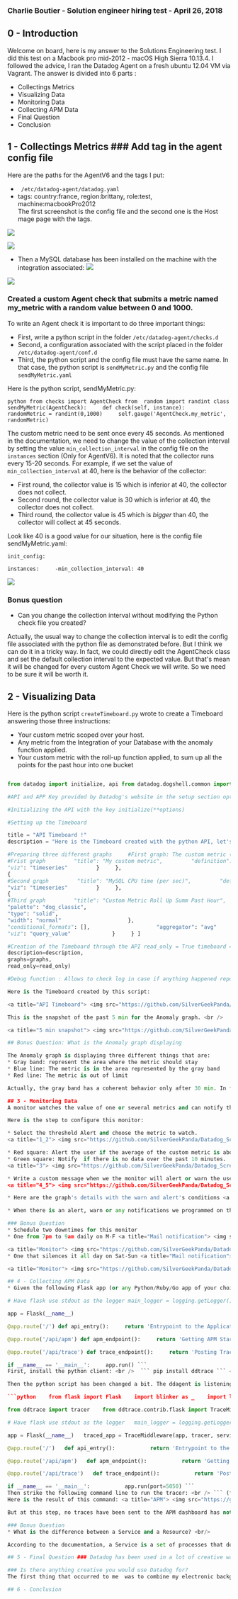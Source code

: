 ### Charlie Boutier - Solution engineer hiring test - April 26, 2018

## 0 - Introduction

Welcome on board, here is my answer to the Solutions Engineering test. I did this test on a Macbook pro mid-2012 - macOS High Sierra 10.13.4. I followed the advice, I ran the Datadog Agent on a fresh ubuntu 12.04 VM via Vagrant. The answer is divided into 6 parts : 

* Collectings Metrics
* Visualizing Data
* Monitoring Data
* Collecting APM Data
* Final Question
* Conclusion

## 1 - Collectings Metrics ### Add tag in the agent config file <br />
Here are the paths for the AgentV6 and the tags I put: 
* ``` /etc/datadog-agent/datadog.yaml``` <br />
* tags: country:france, region:brittany, role:test, machine:macbookPro2012 <br />
The first screenshot is the config file and the second one is the Host mage page with the tags.

<a title="Config file"> <img src="https://github.com/SilverGeekPanda/Datadog_Screenshots/blob/Pictures/Collecting_Metrics/Tag_config_file.png"></a>

<a title="Host and its tags"> <img src="https://github.com/SilverGeekPanda/Datadog_Screenshots/blob/Pictures/Collecting_Metrics/host_tags.png"></a>

* Then a MySQL database has been installed on the machine with the integration associated: <a title="mySQL's database integration"> <img src="https://github.com/SilverGeekPanda/Datadog_Screenshots/blob/Testmd/Collecting_Metrics/mySQL_integration.png"></a>

<a title="MySQL's dashBoard"> <img src="https://github.com/SilverGeekPanda/Datadog_Screenshots/blob/Pictures/Collecting_Metrics/mySQL_dashBoard.png"></a>

### Created a custom Agent check that submits a metric named my_metric with a random value between 0 and 1000. <br />
To write an Agent check it is important to do three important things: 
* First, write a python script in the folder ``` /etc/datadog-agent/checks.d ```
* Second, a configuration associated with the script placed in the folder ``` /etc/datadog-agent/conf.d ```
* Third, the python script and the config file must have the same name.
In that case, the python script is ``` sendMyMetric.py ``` and the config file ``` sendMyMetric.yaml ``` <br />

Here is the python script, sendMyMetric.py: <br />

```python from checks import AgentCheck from  random import randint class sendMyMetric(AgentCheck):     def check(self, instance):     randomMetric = randint(0,1000)     self.gauge('AgentCheck.my_metric', randomMetric) ```

The custom metric need to be sent once every 45 seconds. As mentioned in the documentation, we need to change the value of the collection interval by setting the value ``` min_collection_interval ``` in the config file on the ``` instances ``` section (Only for AgentV6). It is noted that the collector runs every 15-20 seconds. For example, if we set the value of ``` min_collection_interval ``` at 40, here is the behavior of the collector:
* First round, the collector value is 15 which is inferior at 40, the collector does not collect. 
* Second round, the collector value is 30 which is inferior at 40, the collector does not collect. 
* Third round, the collector value is 45 which is _bigger_ than 40, the collector will collect at 45 seconds. 

Look like 40 is a good value for our situation, here is the config file sendMyMetric.yaml:

```
init_config:

instances:     -min_collection_interval: 40

```
<a title="custom metric Timeboard"> <img src="https://github.com/SilverGeekPanda/Datadog_Screenshots/blob/Pictures/Collecting_Metrics/customMetric_Timeboard.png"></a>

### Bonus question 
* Can you change the collection interval without modifying the Python check file you created?

Actually, the usual way to change the collection interval is to edit the config file associated with the python file as demonstrated before. But I think we can do it in a tricky way. In fact, we could directly edit the AgentCheck class and set the default collection interval to the expected value. But that's mean it will be changed for every custom Agent Check we will write. So we need to be sure it will be worth it.

## 2 - Visualizing Data
Here is the python script ``` createTimeboard.py ``` wrote to create a Timeboard answering those three instructions: 
* Your custom metric scoped over your host.
* Any metric from the Integration of your Database with the anomaly function applied.
* Your custom metric with the roll-up function applied, to sum up all the points for the past hour into one bucket

```python

from datadog import initialize, api from datadog.dogshell.common import report_errors, report_warnings, print_err

#API and APP Key provided by Datadog's website in the setup section options= {     'api_key': 'f9154e2dfe7dca8325eb087ffb878fe3',     'app_key': '497139b7d0c2dd1e82f55347b7e3cf14a6c1c980'  }

#Initializing the API with the key initialize(**options)

#Setting up the Timeboard

title = "API Timeboard !"
description = "Here is the Timeboard created with the python API, let's have fun !"

#Preparing three different graphs     #First graph: The custom metric (my_metric) scoped over the host     #Second graph: MySQL's metric -> CPU time (per sec) with the anomaly function     #Third graph: The custom metric with the roll up function (sum all the point for the past hour) graphs=[     {
#Frist graph         "title": "My custom metric",         "definition":{             "requests":[{                 "q": "AgentCheck.my_metric{*}",                 "type": "line",                 "style":{                     "palette": "dog_classic",                     "type": "solid",                     "width": "normal"                 }             }],
"viz": "timeseries"         }     },
{
#Second grqph         "title": "MySQL CPU time (per sec)",         "definition":{             "requests":[{                 "q": "anomalies(avg:mysql.performance.user_time{*}, 'basic', 2)",                 "type": "line",                 "style":{                     "palette": "dog_classic",                     "type": "solid",                     "width": "normal"                 }             }],
"viz": "timeseries"         }     },
{
#Third graph         "title": "Custom Metric Roll Up Summ Past Hour",             "definition":{                 "requests":[{                     "q": "AgentCheck.my_metric{*}.rollup(sum, 3600)",                     "type": "line",                     "style":{
"palette": "dog_classic",
"type": "solid",
"width": "normal"                     },
"conditional_formats": [],                     "aggregator": "avg"                 }],
"viz": "query_value"             }     } ]

#Creation of the Timeboard through the API read_only = True timeboard = api.Timeboard.create(title=title,
description=description,
graphs=graphs,
read_only=read_only)

#Debug function : Allows to check log in case if anything happened report_warnings(timeboard) report_errors(timeboard) ```

Here is the Timeboard created by this script: 

<a title="API Timeboard"> <img src="https://github.com/SilverGeekPanda/Datadog_Screenshots/blob/Pictures/Vizualizing_Data/past_hour.png"></a>

This is the snapshot of the past 5 min for the Anomaly graph. <br />

<a title="5 min snapshot"> <img src="https://github.com/SilverGeekPanda/Datadog_Screenshots/blob/Pictures/Vizualizing_Data/past_5min_snapshot.png"></a>

## Bonus Question: What is the Anomaly graph displaying

The Anomaly graph is displaying three different things that are:
* Gray band: represent the area where the metric should stay
* Blue line: The metric is in the area represented by the gray band
* Red line: The metric is out of limit

Actually, the gray band has a coherent behavior only after 30 min. In fact, the input of the Anomaly's algorithm is too poor of data to give a correct answer before this period. It also depends if the metric is currently used or not.

## 3 - Monitoring Data
A monitor watches the value of one or several metrics and can notify the different users associate in the parameter. In this case, the main is to create a monitor that watches the average of the custom metric (my_metric). 

Here is the step to configure this monitor:

* Select the threshold Alert and choose the metric to watch.
<a title="1_2"> <img src="https://github.com/SilverGeekPanda/Datadog_Screenshots/blob/Pictures/Monitoring_Data/1_2_steps.png"></a>

* Red square: Alert the user if the average of the custom metric is above 800 and warn him if it is above 500 over the 5 past minutes.
* Green square: Notify  if there is no data over the past 10 minutes.
<a title="3"> <img src="https://github.com/SilverGeekPanda/Datadog_Screenshots/blob/Pictures/Monitoring_Data/3_step.png"></a>

* Write a custom message when we the monitor will alert or warn the users and print the host IP and host name as well in the red square. Inside the green square, it's the user you want to notify.
<a title="4_5"> <img src="https://github.com/SilverGeekPanda/Datadog_Screenshots/blob/Pictures/Monitoring_Data/4_5_steps.png"></a>

* Here are the graph's details with the warn and alert's conditions <a title="Gaph"> <img src="https://github.com/SilverGeekPanda/Datadog_Screenshots/blob/Pictures/Monitoring_Data/graph.png"></a>

* When there is an alert, warn or any notifications we programmed on the monitor, an email is sent like this one:  <a title="Mail notification"> <img src="https://github.com/SilverGeekPanda/Datadog_Screenshots/blob/Pictures/Monitoring_Data/mail_notifications.png"></a>

### Bonus Question
* Schedule two downtimes for this monitor
* One from 7pm to 9am daily on M-F <a title="Mail notification"> <img src="https://github.com/SilverGeekPanda/Datadog_Screenshots/blob/Pictures/Monitoring_Data/Bonus/mail_weekly.png"></a>

<a title="Monitor"> <img src="https://github.com/SilverGeekPanda/Datadog_Screenshots/blob/Pictures/Monitoring_Data/Bonus/weekly_MF.png"></a>
* One that silences it all day on Sat-Sun <a title="Mail notification"> <img src="https://github.com/SilverGeekPanda/Datadog_Screenshots/blob/Pictures/Monitoring_Data/Bonus/mail_weekend.png"></a>

<a title="Monitor"> <img src="https://github.com/SilverGeekPanda/Datadog_Screenshots/blob/Pictures/Monitoring_Data/Bonus/weekend.png"></a>

## 4 - Collecting APM Data
* Given the following Flask app (or any Python/Ruby/Go app of your choice) instrument this using Datadog’s APM solution: ```python from flask import Flask import logging import sys

# Have flask use stdout as the logger main_logger = logging.getLogger() main_logger.setLevel(logging.DEBUG) c = logging.StreamHandler(sys.stdout) formatter = logging.Formatter('%(asctime)s - %(name)s - %(levelname)s - %(message)s') c.setFormatter(formatter) main_logger.addHandler(c)

app = Flask(__name__)

@app.route('/') def api_entry():     return 'Entrypoint to the Application'

@app.route('/api/apm') def apm_endpoint():     return 'Getting APM Started'

@app.route('/api/trace') def trace_endpoint():     return 'Posting Traces'

if __name__ == '__main__':     app.run() ```
First, install the python client: <br />  ``` pip install ddtrace ``` <br />

Then the python script has been changed a bit. The ddagent is listening on the port:5000 and the default flask's configuration is to run the server on the port 5000 as well, it has been changed to 5050.<br /> ``` flaskData.py ```

```python    from flask import Flask    import blinker as _    import logging    import sys

from ddtrace import tracer    from ddtrace.contrib.flask import TraceMiddleware

# Have flask use stdout as the logger   main_logger = logging.getLogger()   main_logger.setLevel(logging.DEBUG)   c = logging.StreamHandler(sys.stdout)   formatter = logging.Formatter('%(asctime)s - %(name)s - %(levelname)s - %(message)s')   c.setFormatter(formatter)   main_logger.addHandler(c)

app = Flask(__name__)   traced_app = TraceMiddleware(app, tracer, service="my-flask-app", distributed_tracing=False)

@app.route('/')   def api_entry():           return 'Entrypoint to the Application'

@app.route('/api/apm')   def apm_endpoint():           return 'Getting APM Started'

@app.route('/api/trace')   def trace_endpoint():           return 'Posting Traces'

if __name__ == '__main__':           app.run(port=5050) ```
Then strike the following command line to run the tracer: <br /> ``` (flask)vagrant@precise64:~/flask$ ddtrace-run python flaskData.py ```
Here is the result of this command: <a title="APM"> <img src="https://github.com/SilverGeekPanda/Datadog_Screenshots/blob/Pictures/APM/APM_Failed.png"></a>

But at this step, no traces have been sent to the APM dashboard has not been created. I am still looking why it is stuck on this. It will be great if we can exchange about that. I did not post an issue because this is my last day and my last hours. 

### Bonus Question
* What is the difference between a Service and a Resource? <br/>

According to the documentation, a Service is a set of processes that do the same job. While a Resource is particular for a service. 

## 5 - Final Question ### Datadog has been used in a lot of creative ways in the past. We’ve written some blog posts about using Datadog to monitor the NYC Subway System, Pokemon Go, and even office restroom availability!

### Is there anything creative you would use Datadog for?
The first thing that occurred to me  was to combine my electronic background with my sea lover’s side. It could be really fun to build a device with an embedded camera and wireless communication, as Lora or Sigfox for really long distance coverage. Then I will place this device in front of the sea, and with a bit of Image processing collect the data of the swell, wind, temperature and any weather information. Then thanks to Datadog, it could be easier to find the best time to pull out the surfboard from the garage and take an amazing ride!

## 6 - Conclusion
